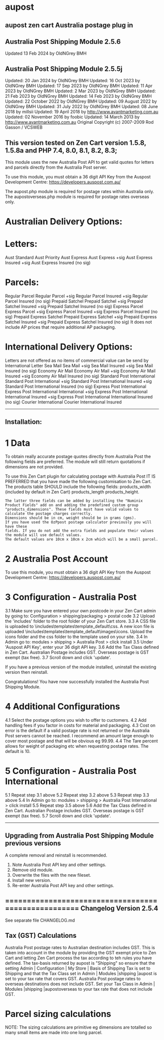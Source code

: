 # aupost
 aupost zen cart Australia postage plug in
----------------------------------
Australia Post Shipping Module 2.5.6
------------------------------------
Updated 13 Feb 2024 by OldNGrey BMH

Australia Post Shipping Module 2.5.5j
----------------------------------
Updated: 20 Jan 2024 by OldNGrey BMH
Updated: 16 Oct 2023 by OldNGrey BMH
Updated: 17 Sep 2023 by OldNGrey BMH
Updated: 11 Apr 2023 by OldNGrey BMH
Updated: 2 Mar 2023 by OldNGrey BMH
Updated: 21 Feb 2023 by OldNGrey BMH
Updated: 14 Feb 2023 by OldNGrey BMH
Updated: 22 October 2022 by OldNGrey BMH
Updated: 09 August 2022 by OldNGrey BMH
Updated: 31 July 2022 by OldNGrey BMH
Updated: 08 June 2018 by millsii
Updated: 19 April 2018 by http://www.avantmarketing.com.au
Updated: 02 November 2016 by foobic
Updated: 14 March 2013 by http://www.avantmarketing.com.au
Original Copyright (c) 2007-2009 Rod Gasson / VCSWEB

This version tested on Zen Cart version 1.5.8, 1.5.8a and PHP 7.4, 8.0, 8.1, 8.2, 8.3; 
----------------------------------

This module uses the new Australia Post API to get valid quotes for letters and parcels directly from the Australia Post server.

To use this module, you must obtain a 36 digit API Key from the Auspost Development Centre:
 https://developers.auspost.com.au/
 
The aupost.php module is required for postage rates within Australia only.
The aupostoverseas.php module is required for postage rates overseas only.

Australian Delivery Options:
============================
Letters:
========
Aust Standard
Aust Priority
Aust Express
Aust Express +sig
Aust Express Insured +sig
Aust Express Insured (no sig)

Parcels:
========
Regular Parcel
Regular Parcel +sig
Regular Parcel Insured +sig
Regular Parcel Insured (no sig)
Prepaid Satchel
Prepaid Satchel +sig
Prepaid Satchel Insured +sig
Prepaid Satchel Insured (no sig)
Express Parcel
Express Parcel +sig
Express Parcel Insured +sig
Express Parcel Insured (no sig)
Prepaid Express Satchel
Prepaid Express Satchel +sig
Prepaid Express Satchel Insured +sig
Prepaid Express Satchel Insured (no sig)
It does not include AP prices that require additional AP packaging.

International Delivery Options:
===============================
Letters are not offered as no items of commercial value can be send by International Letter
Sea Mail
Sea Mail +sig
Sea Mail Insured +sig
Sea Mail Insured (no sig)
Economy Air Mail
Economy Air Mail +sig
Economy Air Mail Insured +sig
Economy Air Mail Insured (no sig)
Standard Post International
Standard Post International +sig
Standard Post International Insured +sig
Standard Post International Insured (no sig)
Express Post International
Express Post International International +sig
Express Post International International Insured +sig
Express Post International International Insured (no sig)
Courier International
Courier International Insured

-------------
Installation:
-------------
1 Data
======
To obtain really accurate postage quotes directly from Australia Post the following fields are preferred. The module will still return quotations if dimensions are not provided.

To use this Zen Cart plugin for calculating postage with Australia Post IT IS PREFERRED that you 
have made the following customisation to Zen Cart.
	The products table SHOULD include the following fields:
		products_width (included by default in Zen Cart)
		products_length
		products_height.
	
	The latter three fields can be added by installing the "Numinix Product Fields" add on and adding the predefined custom group "products_dimensions". These fields must have valid values to calculate the postage charges correctly. 
	Dimensions should be in cm, weight should be in grams (gms).
	If you have used the OzPpost postage calculator previously you will have these 
	fields. If you do not add the extra fields and populate their values the module will use default values.
	The default values are 10cm x 10cm x 2cm which will be a small parcel.
 
2 Australia Post Account
=======================
To use this module, you must obtain a 36 digit API Key from the Auspost Development Centre:
 https://developers.auspost.com.au/
 
3 Configuration - Australia Post
===============
3.1 Make sure you have entered your own postcode in your Zen Cart admin by going to: Configuration > shipping/packaging > postal code 
3.2 Upload the 'includes' folder to the root folder of your Zen Cart store.
3.3 A CSS file is uploaded to \includes\templates\template_default\css\. A new icon file is uploaded \includes\templates\template_default\images\icons. 
        Upload the icons folder and the css folder to the template used on your site.
3.4 In Admin go to: modules > shipping > Australia Post > click install
3.5 Under 'Auspost API Key', enter your 36 digit API key.
3.6 Add the Tax Class defined in Zen Cart. Australian Postage includes GST. Overseas postage is GST exempt (tax free).
3.7 Scroll down and click 'update'.

If you have a previous version of the module installed, uninstall the existing version then reinstall.

Congratulations! You have now successfully installed the Australia Post Shipping Module.

4 Additional Configurations
=========================
4.1 Select the postage options you wish to offer to cuctomers.
4.2 Add handling fees if you factor in costs for material and packaging.
4.3 Cost on error is the default if a valid postage rate is not returned or the Australia Post servers cannot be reached. I recommend an amount large enough to cover most postage and that will be obvious eg 99.99.
4.4 The Tare percent allows for weight of packaging etc when requesting postage rates. The default is 10.

5   Configuration - Australia Post International
================================================
5.1 Repeat step 3.1 above
5.2 Repeat step 3.2 above
5.3 Repeat step 3.3 above
5.4 In Admin go to: modules > shipping > Australia Post International > click install
5.5 Repeat step 3.5 above
5.6 Add the Tax Class defined in Zen Cart. Australian Postage includes GST. Overseas postage is GST exempt (tax free).
5.7 Scroll down and click 'update'.

-------------------------------------------------
Upgrading from Australia Post Shipping Module previous versions
-------------------------------------------------
A complete removal and reinstall is recommended.
1. Note Australia Post API key and other settings.
2. Remove old module.
3. Overwrite the files with the new fileset.
4. Install new version.
5. Re-enter Australia Post API key and other settings.

====================================================
Changelog Version 2.5.4
-------------------------------------------------
See separate file CHANGELOG.md

Tax (GST) Calculations
----------------------
Australia Post postage rates to Australian destination includes GST. This is taken into account in the module by providing the GST exempt 
    price to Zen Cart and letting Zen Cart process the tax according to teh rules you have defined. The tax-basis returned by aupost is "Shipping" 
    so ensure that the setting Admin | Configuration | My Store | Basis of Shipping Tax is set to Shipping and that the Tax Class set in Admin | Modules |shipping |aupost 
    is set to your tax rate that covers GST.
Australia Post postage rates to overseas destinations does not include GST. Set your Tax Class in Admin | Modules |shipping |aupostoverseas
    to your tax rate that does not include GST.

Parcel sizing calculations
==========================
NOTE: The sizing calculations are primitive eg dimensions are totalled so many small items are made into one long parcel.
  

